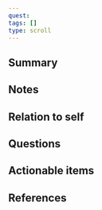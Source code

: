 ```yaml
---
quest: 
tags: []
type: scroll
---
```

## Summary



## Notes




## Relation to self




## Questions



## Actionable items


## References